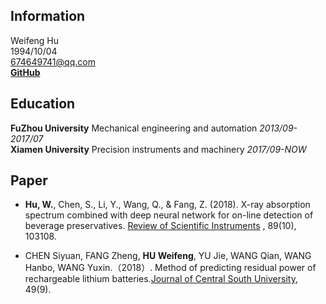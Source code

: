 ## Information  
Weifeng Hu  
1994/10/04  
674649741@qq.com  
**[GitHub](https://github.com/Hu-WF)** 

## Education  
**FuZhou University** Mechanical engineering and automation _2013/09-2017/07_  
**Xiamen University** Precision instruments and machinery _2017/09-NOW_  

## Paper
* **Hu, W.**, Chen, S., Li, Y., Wang, Q., & Fang, Z. (2018). X-ray absorption spectrum combined with deep neural network for on-line detection of beverage preservatives. [Review of Scientific Instruments](https://aip.scitation.org/doi/10.1063/1.5048281)
, 89(10), 103108.  

* CHEN Siyuan, FANG Zheng, **HU Weifeng**, YU Jie, WANG Qian, WANG Hanbo, WANG Yuxin.（2018）. Method of predicting residual power of rechargeable lithium batteries.[Journal of Central South University](http://www.zndxzk.com.cn/paper/paperView.aspx?id=paper_318535), 49(9).  



